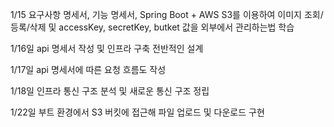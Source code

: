 1/15 요구사항 명세서, 기능 명세서, Spring Boot + AWS S3를 이용하여 이미지 조회/등록/삭제 및 accessKey, secretKey, butket 값을 외부에서 관리하는법 학습

1/16일 api 명세서 작성 및 인프라 구축 전반적인 설계

1/17일 api 명세서에 따른 요청 흐름도 작성

1/18일 인프라 통신 구조 분석 및 새로운 통신 구조 정립

1/22일 부트 환경에서 S3 버킷에 접근해 파일 업로드 및 다운로드 구현

